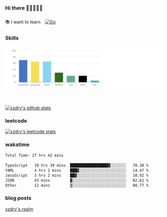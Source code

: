 ### Hi there 👋👋👋👋👋

 :books: I want to learn <a href="https://go.dev/" target="_blank"><img style="margin: 10px" src="https://profilinator.rishav.dev/skills-assets/go-original.svg" alt="Go" height="50" /></a>  

### Skills
![](img/2022-09-05-22-04-20.png)

<br />

[![xzdry's github stats](https://github-readme-stats.vercel.app/api?username=xzdry&count_private=true&show_icons=true&theme=vue)](https://github.com/xzdry)

### leetcode
[![xzdry's leetcode stats](https://leetcard.jacoblin.cool/xzdry-2?theme=light&font=Anek%20Kannada&site=cn)](https://leetcode.cn/u/xzdry-2/)

### wakatime
<!--START_SECTION:waka-->

```text
Total Time: 27 hrs 42 mins

TypeScript   19 hrs 39 mins  █████████████████▓░░░░░░░   70.38 %
YAML         4 hrs 2 mins    ███▓░░░░░░░░░░░░░░░░░░░░░   14.47 %
JavaScript   3 hrs 2 mins    ██▓░░░░░░░░░░░░░░░░░░░░░░   10.92 %
JSON         43 mins         ▓░░░░░░░░░░░░░░░░░░░░░░░░   02.61 %
Other        12 mins         ▒░░░░░░░░░░░░░░░░░░░░░░░░   00.77 %
```

<!--END_SECTION:waka-->

### blog posts
[xzdry's realm](https://www.justdry.net/)
